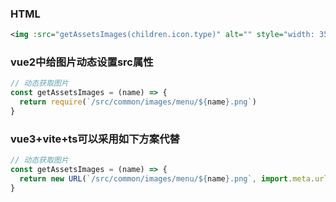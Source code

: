 ### HTML
```xml
<img :src="getAssetsImages(children.icon.type)" alt="" style="width: 35px;height: 35px;">
```

### vue2中给图片动态设置src属性
```javascript
// 动态获取图片
const getAssetsImages = (name) => {
  return require(`/src/common/images/menu/${name}.png`)
}

```

### vue3+vite+ts可以采用如下方案代替
```javascript
// 动态获取图片
const getAssetsImages = (name) => {
  return new URL(`/src/common/images/menu/${name}.png`, import.meta.url).href
}

```